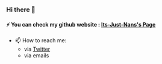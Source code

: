 ### Hi there 👋

<!--
**Its-Just-Nans/Its-Just-Nans** is a ✨ _special_ ✨ repository because its `README.md` (this file) appears on your GitHub profile.
Here are some ideas to get you started:
- 🔭 I’m currently working on ...
- 🌱 I’m currently learning ...
- 👯 I’m looking to collaborate on ...
- 🤔 I’m looking for help with ...
- 💬 Ask me about ...

- 😄 Pronouns: ...
- ⚡ Fun fact: ...
-->

#### ⚡ You can check my github website : [Its-Just-Nans's Page](https://its-just-nans.github.io/)


- 📫 How to reach me:
    - via [Twitter](https://twitter.com/Its_Just_Nans)
    - via emails